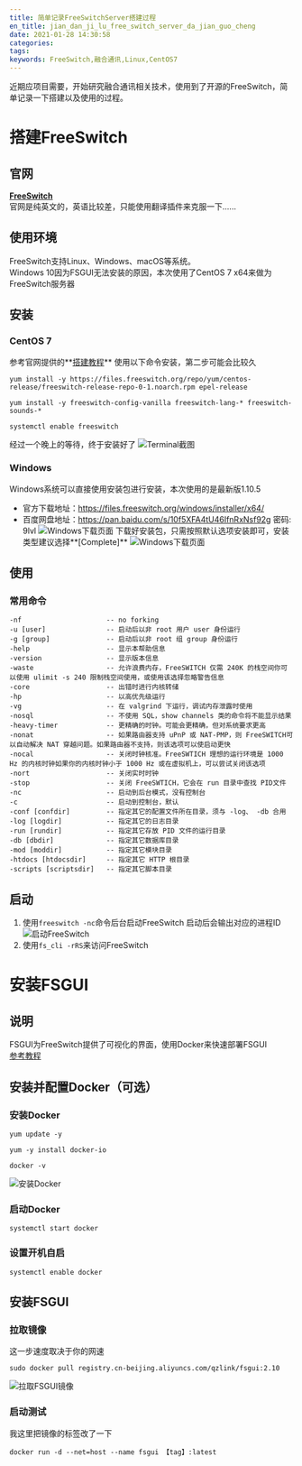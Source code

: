 ```yaml
---
title: 简单记录FreeSwitchServer搭建过程
en_title: jian_dan_ji_lu_free_switch_server_da_jian_guo_cheng
date: 2021-01-28 14:30:58
categories:
tags:
keywords: FreeSwitch,融合通讯,Linux,CentOS7
---
```


近期应项目需要，开始研究融合通讯相关技术，使用到了开源的FreeSwitch，简单记录一下搭建以及使用的过程。
<!-- more -->

# 搭建FreeSwitch
## 官网
**[FreeSwitch](https://freeswitch.org/ "FreeSwitch官网")**  
官网是纯英文的，英语比较差，只能使用翻译插件来克服一下......
## 使用环境
FreeSwitch支持Linux、Windows、macOS等系统。  
Windows 10因为FSGUI无法安装的原因，本次使用了CentOS 7 x64来做为FreeSwitch服务器
## 安装
### CentOS 7
参考官网提供的**[搭建教程](https://freeswitch.org/confluence/display/FREESWITCH/CentOS+7+and+RHEL+7#CentOS7andRHEL7-CentOS7andRHEL7-Stable "点击前往")**
使用以下命令安装，第二步可能会比较久
```
yum install -y https://files.freeswitch.org/repo/yum/centos-release/freeswitch-release-repo-0-1.noarch.rpm epel-release

yum install -y freeswitch-config-vanilla freeswitch-lang-* freeswitch-sounds-*

systemctl enable freeswitch
```
经过一个晚上的等待，终于安装好了
![Terminal截图](安装FreeSwitch.png)
### Windows
Windows系统可以直接使用安装包进行安装，本次使用的是最新版1.10.5
- 官方下载地址：https://files.freeswitch.org/windows/installer/x64/
- 百度网盘地址：https://pan.baidu.com/s/10f5XFA4tU46IfnRxNsf92g  密码: 9lvl
![Windows下载页面](Windows下载页面.png)
下载好安装包，只需按照默认选项安装即可，安装类型建议选择**[Complete]**
![Windows下载页面](Windows安装界面.png)

## 使用
### 常用命令
```
-nf                     -- no forking
-u [user]               -- 启动后以⾮ root ⽤户 user 身份运⾏
-g [group]              -- 启动后以⾮ root 组 group 身份运⾏
-help                   -- 显示本帮助信息
-version                -- 显示版本信息
-waste                  -- 允许浪费内存，FreeSWITCH 仅需 240K 的栈空间你可以使⽤ ulimit -s 240 限制栈空间使⽤，或使⽤该选择忽略警告信息
-core                   -- 出错时进⾏内核转储
-hp                     -- 以⾼优先级运⾏
-vg                     -- 在 valgrind 下运⾏，调试内存泄露时使⽤
-nosql                  -- 不使⽤ SQL，show channels 类的命令将不能显示结果
-heavy-timer            -- 更精确的时钟。可能会更精确，但对系统要求更⾼
-nonat                  -- 如果路由器⽀持 uPnP 或 NAT-PMP，则 FreeSWITCH可以⾃动解决 NAT 穿越问题。如果路由器不⽀持，则该选项可以使启动更快
-nocal                  -- 关闭时钟核准。FreeSWTICH 理想的运⾏环境是 1000 Hz 的内核时钟如果你的内核时钟⼩于 1000 Hz 或在虚拟机上，可以尝试关闭该选项
-nort                   -- 关闭实时时钟
-stop                   -- 关闭 FreeSWTICH，它会在 run ⽬录中查找 PID⽂件
-nc                     -- 启动到后台模式，没有控制台
-c                      -- 启动到控制台，默认
-conf [confdir]         -- 指定其它的配置⽂件所在⽬录，须与 -log、 -db 合⽤
-log [logdir]           -- 指定其它的⽇志⽬录
-run [rundir]           -- 指定其它存放 PID ⽂件的运⾏⽬录
-db [dbdir]             -- 指定其它数据库⽬录
-mod [moddir]           -- 指定其它模块⽬录
-htdocs [htdocsdir]     -- 指定其它 HTTP 根⽬录
-scripts [scriptsdir]   -- 指定其它脚本⽬录
```
## 启动
1. 使用`freeswitch -nc`命令后台启动FreeSwitch
启动后会输出对应的进程ID
![启动FreeSwitch](启动FreeSwitch.png)
2. 使用`fs_cli -rRS`来访问FreeSwitch

# 安装FSGUI
## 说明
FSGUI为FreeSwitch提供了可视化的界面，使用Docker来快速部署FSGUI  
[参考教程](https://www.bilibili.com/video/BV1QE411P7DW)
## 安装并配置Docker（可选）
### 安装Docker
```
yum update -y

yum -y install docker-io

docker -v
```
![安装Docker](安装Docker.png)
### 启动Docker
```
systemctl start docker
```
### 设置开机自启
```
systemctl enable docker
```
## 安装FSGUI
### 拉取镜像
这一步速度取决于你的网速
```
sudo docker pull registry.cn-beijing.aliyuncs.com/qzlink/fsgui:2.10
```
![拉取FSGUI镜像](拉取FSGUI镜像.png)
### 启动测试
我这里把镜像的标签改了一下
```
docker run -d --net=host --name fsgui 【tag】:latest 
```


